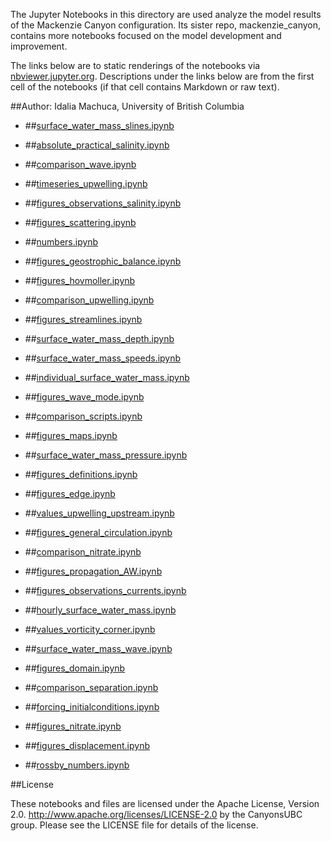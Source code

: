 The Jupyter Notebooks in this directory are used analyze the model results of the Mackenzie Canyon configuration. Its sister repo, mackenzie_canyon, contains more notebooks focused on the model development and improvement.

The links below are to static renderings of the notebooks via
[nbviewer.jupyter.org](http://nbviewer.jupyter.org/).
Descriptions under the links below are from the first cell of the notebooks
(if that cell contains Markdown or raw text).

##Author: Idalia Machuca, University of British Columbia

* ##[surface_water_mass_slines.ipynb](http://nbviewer.jupyter.org/urls/bitbucket.org/CanyonsUBC/analysis_mackenzie_canyon/raw/tip/notebooks/thesis/surface_water_mass_slines.ipynb)  
    
* ##[absolute_practical_salinity.ipynb](http://nbviewer.jupyter.org/urls/bitbucket.org/CanyonsUBC/analysis_mackenzie_canyon/raw/tip/notebooks/thesis/absolute_practical_salinity.ipynb)  
    
* ##[comparison_wave.ipynb](http://nbviewer.jupyter.org/urls/bitbucket.org/CanyonsUBC/analysis_mackenzie_canyon/raw/tip/notebooks/thesis/comparison_wave.ipynb)  
    
* ##[timeseries_upwelling.ipynb](http://nbviewer.jupyter.org/urls/bitbucket.org/CanyonsUBC/analysis_mackenzie_canyon/raw/tip/notebooks/thesis/timeseries_upwelling.ipynb)  
    
* ##[figures_observations_salinity.ipynb](http://nbviewer.jupyter.org/urls/bitbucket.org/CanyonsUBC/analysis_mackenzie_canyon/raw/tip/notebooks/thesis/figures_observations_salinity.ipynb)  
    
* ##[figures_scattering.ipynb](http://nbviewer.jupyter.org/urls/bitbucket.org/CanyonsUBC/analysis_mackenzie_canyon/raw/tip/notebooks/thesis/figures_scattering.ipynb)  
    
* ##[numbers.ipynb](http://nbviewer.jupyter.org/urls/bitbucket.org/CanyonsUBC/analysis_mackenzie_canyon/raw/tip/notebooks/thesis/numbers.ipynb)  
    
* ##[figures_geostrophic_balance.ipynb](http://nbviewer.jupyter.org/urls/bitbucket.org/CanyonsUBC/analysis_mackenzie_canyon/raw/tip/notebooks/thesis/figures_geostrophic_balance.ipynb)  
    
* ##[figures_hovmoller.ipynb](http://nbviewer.jupyter.org/urls/bitbucket.org/CanyonsUBC/analysis_mackenzie_canyon/raw/tip/notebooks/thesis/figures_hovmoller.ipynb)  
    
* ##[comparison_upwelling.ipynb](http://nbviewer.jupyter.org/urls/bitbucket.org/CanyonsUBC/analysis_mackenzie_canyon/raw/tip/notebooks/thesis/comparison_upwelling.ipynb)  
    
* ##[figures_streamlines.ipynb](http://nbviewer.jupyter.org/urls/bitbucket.org/CanyonsUBC/analysis_mackenzie_canyon/raw/tip/notebooks/thesis/figures_streamlines.ipynb)  
    
* ##[surface_water_mass_depth.ipynb](http://nbviewer.jupyter.org/urls/bitbucket.org/CanyonsUBC/analysis_mackenzie_canyon/raw/tip/notebooks/thesis/surface_water_mass_depth.ipynb)  
    
* ##[surface_water_mass_speeds.ipynb](http://nbviewer.jupyter.org/urls/bitbucket.org/CanyonsUBC/analysis_mackenzie_canyon/raw/tip/notebooks/thesis/surface_water_mass_speeds.ipynb)  
    
* ##[individual_surface_water_mass.ipynb](http://nbviewer.jupyter.org/urls/bitbucket.org/CanyonsUBC/analysis_mackenzie_canyon/raw/tip/notebooks/thesis/individual_surface_water_mass.ipynb)  
    
* ##[figures_wave_mode.ipynb](http://nbviewer.jupyter.org/urls/bitbucket.org/CanyonsUBC/analysis_mackenzie_canyon/raw/tip/notebooks/thesis/figures_wave_mode.ipynb)  
    
* ##[comparison_scripts.ipynb](http://nbviewer.jupyter.org/urls/bitbucket.org/CanyonsUBC/analysis_mackenzie_canyon/raw/tip/notebooks/thesis/comparison_scripts.ipynb)  
    
* ##[figures_maps.ipynb](http://nbviewer.jupyter.org/urls/bitbucket.org/CanyonsUBC/analysis_mackenzie_canyon/raw/tip/notebooks/thesis/figures_maps.ipynb)  
    
* ##[surface_water_mass_pressure.ipynb](http://nbviewer.jupyter.org/urls/bitbucket.org/CanyonsUBC/analysis_mackenzie_canyon/raw/tip/notebooks/thesis/surface_water_mass_pressure.ipynb)  
    
* ##[figures_definitions.ipynb](http://nbviewer.jupyter.org/urls/bitbucket.org/CanyonsUBC/analysis_mackenzie_canyon/raw/tip/notebooks/thesis/figures_definitions.ipynb)  
    
* ##[figures_edge.ipynb](http://nbviewer.jupyter.org/urls/bitbucket.org/CanyonsUBC/analysis_mackenzie_canyon/raw/tip/notebooks/thesis/figures_edge.ipynb)  
    
* ##[values_upwelling_upstream.ipynb](http://nbviewer.jupyter.org/urls/bitbucket.org/CanyonsUBC/analysis_mackenzie_canyon/raw/tip/notebooks/thesis/values_upwelling_upstream.ipynb)  
    
* ##[figures_general_circulation.ipynb](http://nbviewer.jupyter.org/urls/bitbucket.org/CanyonsUBC/analysis_mackenzie_canyon/raw/tip/notebooks/thesis/figures_general_circulation.ipynb)  
    
* ##[comparison_nitrate.ipynb](http://nbviewer.jupyter.org/urls/bitbucket.org/CanyonsUBC/analysis_mackenzie_canyon/raw/tip/notebooks/thesis/comparison_nitrate.ipynb)  
    
* ##[figures_propagation_AW.ipynb](http://nbviewer.jupyter.org/urls/bitbucket.org/CanyonsUBC/analysis_mackenzie_canyon/raw/tip/notebooks/thesis/figures_propagation_AW.ipynb)  
    
* ##[figures_observations_currents.ipynb](http://nbviewer.jupyter.org/urls/bitbucket.org/CanyonsUBC/analysis_mackenzie_canyon/raw/tip/notebooks/thesis/figures_observations_currents.ipynb)  
    
* ##[hourly_surface_water_mass.ipynb](http://nbviewer.jupyter.org/urls/bitbucket.org/CanyonsUBC/analysis_mackenzie_canyon/raw/tip/notebooks/thesis/hourly_surface_water_mass.ipynb)  
    
* ##[values_vorticity_corner.ipynb](http://nbviewer.jupyter.org/urls/bitbucket.org/CanyonsUBC/analysis_mackenzie_canyon/raw/tip/notebooks/thesis/values_vorticity_corner.ipynb)  
    
* ##[surface_water_mass_wave.ipynb](http://nbviewer.jupyter.org/urls/bitbucket.org/CanyonsUBC/analysis_mackenzie_canyon/raw/tip/notebooks/thesis/surface_water_mass_wave.ipynb)  
    
* ##[figures_domain.ipynb](http://nbviewer.jupyter.org/urls/bitbucket.org/CanyonsUBC/analysis_mackenzie_canyon/raw/tip/notebooks/thesis/figures_domain.ipynb)  
    
* ##[comparison_separation.ipynb](http://nbviewer.jupyter.org/urls/bitbucket.org/CanyonsUBC/analysis_mackenzie_canyon/raw/tip/notebooks/thesis/comparison_separation.ipynb)  
    
* ##[forcing_initialconditions.ipynb](http://nbviewer.jupyter.org/urls/bitbucket.org/CanyonsUBC/analysis_mackenzie_canyon/raw/tip/notebooks/thesis/forcing_initialconditions.ipynb)  
    
* ##[figures_nitrate.ipynb](http://nbviewer.jupyter.org/urls/bitbucket.org/CanyonsUBC/analysis_mackenzie_canyon/raw/tip/notebooks/thesis/figures_nitrate.ipynb)  
    
* ##[figures_displacement.ipynb](http://nbviewer.jupyter.org/urls/bitbucket.org/CanyonsUBC/analysis_mackenzie_canyon/raw/tip/notebooks/thesis/figures_displacement.ipynb)  
    
* ##[rossby_numbers.ipynb](http://nbviewer.jupyter.org/urls/bitbucket.org/CanyonsUBC/analysis_mackenzie_canyon/raw/tip/notebooks/thesis/rossby_numbers.ipynb)  
    

##License

These notebooks and files are licensed under the Apache License, Version 2.0.
http://www.apache.org/licenses/LICENSE-2.0 by the CanyonsUBC group.
Please see the LICENSE file for details of the license.
